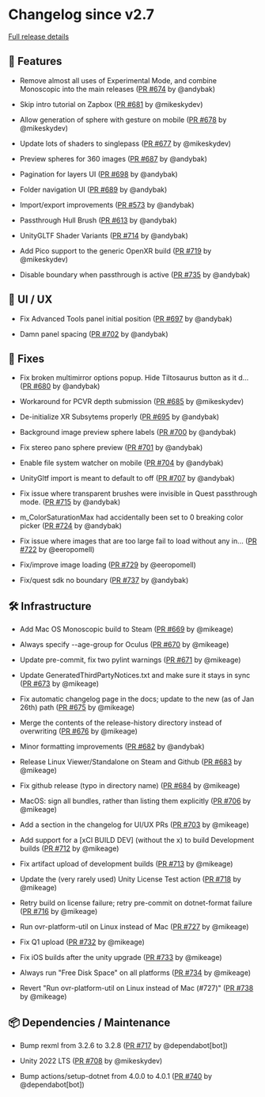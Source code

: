 # Changelog since v2.7

[Full release details](https://github.com/icosa-foundation/open-brush/compare/v2.7...41a08b6a70216c25c9cfcd0ad5b6a864985d4fb3)

## 🚀 Features

- Remove almost all uses of Experimental Mode, and combine Monoscopic into the main releases ([PR #674](https://github.com/icosa-foundation/open-brush/pull/674) by @andybak)

- Skip intro tutorial on Zapbox ([PR #681](https://github.com/icosa-foundation/open-brush/pull/681) by @mikeskydev)

- Allow generation of sphere with gesture on mobile ([PR #678](https://github.com/icosa-foundation/open-brush/pull/678) by @mikeskydev)

- Update lots of shaders to singlepass ([PR #677](https://github.com/icosa-foundation/open-brush/pull/677) by @mikeskydev)

- Preview spheres for 360 images ([PR #687](https://github.com/icosa-foundation/open-brush/pull/687) by @andybak)

- Pagination for layers UI ([PR #698](https://github.com/icosa-foundation/open-brush/pull/698) by @andybak)

- Folder navigation UI ([PR #689](https://github.com/icosa-foundation/open-brush/pull/689) by @andybak)

- Import/export improvements ([PR #573](https://github.com/icosa-foundation/open-brush/pull/573) by @andybak)

- Passthrough Hull Brush ([PR #613](https://github.com/icosa-foundation/open-brush/pull/613) by @andybak)

- UnityGLTF Shader Variants ([PR #714](https://github.com/icosa-foundation/open-brush/pull/714) by @andybak)

- Add Pico support to the generic OpenXR build ([PR #719](https://github.com/icosa-foundation/open-brush/pull/719) by @mikeskydev)

- Disable boundary when passthrough is active ([PR #735](https://github.com/icosa-foundation/open-brush/pull/735) by @andybak)


## 🎨 UI / UX

- Fix Advanced Tools panel initial position ([PR #697](https://github.com/icosa-foundation/open-brush/pull/697) by @andybak)

- Damn panel spacing ([PR #702](https://github.com/icosa-foundation/open-brush/pull/702) by @andybak)


## 🐛 Fixes

- Fix broken multimirror options popup. Hide Tiltosaurus button as it d… ([PR #680](https://github.com/icosa-foundation/open-brush/pull/680) by @andybak)

- Workaround for PCVR depth submission ([PR #685](https://github.com/icosa-foundation/open-brush/pull/685) by @mikeskydev)

- De-initialize XR Subsytems properly ([PR #695](https://github.com/icosa-foundation/open-brush/pull/695) by @andybak)

- Background image preview sphere labels ([PR #700](https://github.com/icosa-foundation/open-brush/pull/700) by @andybak)

- Fix stereo pano sphere preview ([PR #701](https://github.com/icosa-foundation/open-brush/pull/701) by @andybak)

- Enable file system watcher on mobile ([PR #704](https://github.com/icosa-foundation/open-brush/pull/704) by @andybak)

- UnityGltf import is meant to default to off ([PR #707](https://github.com/icosa-foundation/open-brush/pull/707) by @andybak)

- Fix issue where transparent brushes were invisible in Quest passthrough mode. ([PR #715](https://github.com/icosa-foundation/open-brush/pull/715) by @andybak)

- m_ColorSaturationMax had accidentally been set to 0 breaking color picker ([PR #724](https://github.com/icosa-foundation/open-brush/pull/724) by @andybak)

- Fix issue where images that are too large fail to load without any in… ([PR #722](https://github.com/icosa-foundation/open-brush/pull/722) by @eeropomell)

- Fix/improve image loading ([PR #729](https://github.com/icosa-foundation/open-brush/pull/729) by @eeropomell)

- Fix/quest sdk no boundary ([PR #737](https://github.com/icosa-foundation/open-brush/pull/737) by @andybak)


## 🛠️ Infrastructure

- Add Mac OS Monoscopic build to Steam ([PR #669](https://github.com/icosa-foundation/open-brush/pull/669) by @mikeage)

- Always specify --age-group for Oculus ([PR #670](https://github.com/icosa-foundation/open-brush/pull/670) by @mikeage)

- Update pre-commit, fix two pylint warnings ([PR #671](https://github.com/icosa-foundation/open-brush/pull/671) by @mikeage)

- Update GeneratedThirdPartyNotices.txt and make sure it stays in sync ([PR #673](https://github.com/icosa-foundation/open-brush/pull/673) by @mikeage)

- Fix automatic changelog page in the docs; update to the new (as of Jan 26th) path ([PR #675](https://github.com/icosa-foundation/open-brush/pull/675) by @mikeage)

- Merge the contents of the release-history directory instead of overwriting ([PR #676](https://github.com/icosa-foundation/open-brush/pull/676) by @mikeage)

- Minor formatting improvements ([PR #682](https://github.com/icosa-foundation/open-brush/pull/682) by @andybak)

- Release Linux Viewer/Standalone on Steam and Github ([PR #683](https://github.com/icosa-foundation/open-brush/pull/683) by @mikeage)

- Fix github release (typo in directory name) ([PR #684](https://github.com/icosa-foundation/open-brush/pull/684) by @mikeage)

- MacOS: sign all bundles, rather than listing them explicitly ([PR #706](https://github.com/icosa-foundation/open-brush/pull/706) by @mikeage)

- Add a section in the changelog for UI/UX PRs ([PR #703](https://github.com/icosa-foundation/open-brush/pull/703) by @mikeage)

- Add support for a [xCI BUILD DEV] (without the x) to build Development builds ([PR #712](https://github.com/icosa-foundation/open-brush/pull/712) by @mikeage)

- Fix artifact upload of development builds ([PR #713](https://github.com/icosa-foundation/open-brush/pull/713) by @mikeage)

- Update the (very rarely used) Unity License Test action ([PR #718](https://github.com/icosa-foundation/open-brush/pull/718) by @mikeage)

- Retry build on license failure; retry pre-commit on dotnet-format failure ([PR #716](https://github.com/icosa-foundation/open-brush/pull/716) by @mikeage)

- Run ovr-platform-util on Linux instead of Mac ([PR #727](https://github.com/icosa-foundation/open-brush/pull/727) by @mikeage)

- Fix Q1 upload ([PR #732](https://github.com/icosa-foundation/open-brush/pull/732) by @mikeage)

- Fix iOS builds after the unity upgrade ([PR #733](https://github.com/icosa-foundation/open-brush/pull/733) by @mikeage)

- Always run "Free Disk Space" on all platforms ([PR #734](https://github.com/icosa-foundation/open-brush/pull/734) by @mikeage)

- Revert "Run ovr-platform-util on Linux instead of Mac (#727)" ([PR #738](https://github.com/icosa-foundation/open-brush/pull/738) by @mikeage)


## 📦 Dependencies / Maintenance

- Bump rexml from 3.2.6 to 3.2.8 ([PR #717](https://github.com/icosa-foundation/open-brush/pull/717) by @dependabot[bot])

- Unity 2022 LTS ([PR #708](https://github.com/icosa-foundation/open-brush/pull/708) by @mikeskydev)

- Bump actions/setup-dotnet from 4.0.0 to 4.0.1 ([PR #740](https://github.com/icosa-foundation/open-brush/pull/740) by @dependabot[bot])





